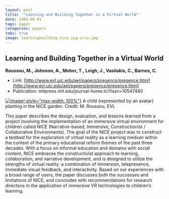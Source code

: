 ```yaml
---
layout: post
title: '"Learning and Building Together in a Virtual World"'
date: 1999-06-01
tags: paper
categories: papers
tabs: true
image: learningbuilding_nice.jpg-srcw.jpg
---
```


## Learning and Building Together in a Virtual World
**Roussou, M., Johnson, A., Moher, T., Leigh, J., Vasilakis, C., Barnes, C.**
- Link: [http://www.evl.uic.edu/aej/papers/presence/presence.html](http://www.evl.uic.edu/aej/papers/presence/presence.html)
- Publication: mitpress.mit.edu/journal-home.tcl?issn=10547460


[![image](https://www.evl.uic.edu/output/originals/learningbuilding_nice.jpg-srcw.jpg){:style="max-width: 100%"}](https://www.evl.uic.edu/output/originals/learningbuilding_nice.jpg-srcw.jpg)
A child (represented by an avatar) planting in the NICE garden.
Credit: M. Roussou, EVL

This paper describes the design, evaluation, and lessons learned from a project involving the implementation of an immersive virtual environment for children called NICE (Narrative-based, Immersive, Constructionist / Collaborative Environments). The goal of the NICE project was to construct a testbed for the exploration of virtual reality as a learning medium within the context of the primary educational reform themes of the past three decades. With a focus on informal education and domains with social content, NICE embraces the constructivist approach to learning, collaboration, and narrative development, and is designed to utilize the strengths of virtual reality: a combination of immersion, telepresence, immediate visual feedback, and interactivity. Based on our experiences with a broad range of users, the paper discusses both the successes and limitations of NICE, and concludes with recommendations for research directons in the application of immersive VR technologies to children&rsquo;s learning.
